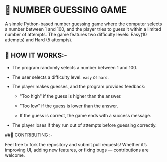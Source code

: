 # 🎯 NUMBER GUESSING GAME

A simple Python-based number guessing game where the computer selects a number between 1 and 100, and the player tries to guess it within a limited number of attempts. The game features two difficulty levels: Easy(10 attempts) and Hard (5 attempts).

## 🧠 HOW IT WORKS:-

- The program randomly selects a number between 1 and 100.
  
- The user selects a difficulty level: `easy` or `hard`.
  
- The player makes guesses, and the program provides feedback:
  
  - "Too high" if the guess is higher than the answer.
    
  - "Too low" if the guess is lower than the answer.
    
  - If the guess is correct, the game ends with a success message.
    
- The player loses if they run out of attempts before guessing correctly.

##🤝 CONTRIBUTING :-

Feel free to fork the repository and submit pull requests! Whether it’s improving UI, adding new features, or fixing bugs — contributions are welcome.

  
